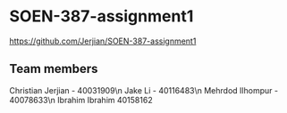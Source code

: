 # SOEN-387-assignment1

https://github.com/Jerjian/SOEN-387-assignment1

## Team members

Christian Jerjian - 40031909\n
Jake Li - 40116483\n
Mehrdod Ilhompur - 40078633\n
Ibrahim Ibrahim 40158162
